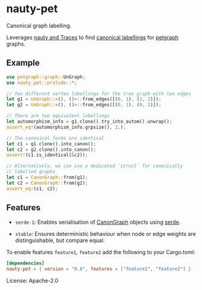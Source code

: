 # nauty-pet

Canonical graph labelling.

Leverages [nauty and Traces](http://pallini.di.uniroma1.it/) to
find [canonical
labellings](https://en.wikipedia.org/wiki/Graph_canonization) for
[petgraph](https://github.com/petgraph/petgraph) graphs.

## Example

```rust
use petgraph::graph::UnGraph;
use nauty_pet::prelude::*;

// Two different vertex labellings for the tree graph with two edges
let g1 = UnGraph::<(), ()>::from_edges([(0, 1), (1, 2)]);
let g2 = UnGraph::<(), ()>::from_edges([(0, 1), (0, 2)]);

// There are two equivalent labellings
let automorphism_info = g1.clone().try_into_autom().unwrap();
assert_eq!(automorphism_info.grpsize(), 2.);

// The canonical forms are identical
let c1 = g1.clone().into_canon();
let c2 = g2.clone().into_canon();
assert!(c1.is_identical(&c2));

// Alternatively, we can use a dedicated `struct` for canonically
// labelled graphs
let c1 = CanonGraph::from(g1);
let c2 = CanonGraph::from(g2);
assert_eq!(c1, c2);
```

## Features

* `serde-1`: Enables serialisation of
             [CanonGraph](graph::CanonGraph) objects using
             [serde](https://crates.io/crates/serde).

* `stable`: Ensures deterministic behaviour when node or edge
            weights are distinguishable, but compare equal.

To enable features `feature1`, `feature2` add the following to
your Cargo.toml:
```toml
[dependencies]
nauty-pet = { version = "0.8", features = ["feature1", "feature2"] }
```

License: Apache-2.0
